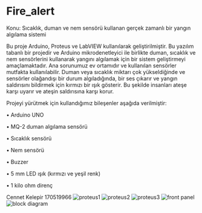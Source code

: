 # Fire_alert
Konu: Sıcaklık, duman ve nem sensörü kullanan gerçek zamanlı bir yangın algılama sistemi

Bu proje Arduino, Proteus ve LabVIEW kullanılarak geliştirilmiştir.
Bu yazılım tabanlı bir projedir ve Arduino mikrodenetleyici ile birlikte duman, sıcaklık ve nem
sensörlerini kullanarak yangını algılamak için bir sistem geliştirmeyi amaçlamaktadır. Ana sorunumuz
ev ortamıdır ve kullanılan sensörler mutfakta kullanılabilir. Duman veya sıcaklık miktarı çok
yükseldiğinde ve sensörler olağandışı bir durum algıladığında, bir ses çıkarır ve yangın saldırısını
bildirmek için kırmızı bir ışık gösterir. Bu şekilde insanları ateşe karşı uyarır ve ateşin saldırısına karşı
korur.

Projeyi yürütmek için kullandığımız bileşenler aşağıda verilmiştir:

• Arduino UNO

• MQ-2 duman algılama sensörü

• Sıcaklık sensörü

• Nem sensörü

• Buzzer

• 5 mm LED ışık (kırmızı ve yeşil renk)

• 1 kilo ohm direnç


Cennet Kelepir
170519966
![proteus1](https://user-images.githubusercontent.com/87967248/173206366-d4eac0c4-2756-4a44-bbbb-1baf0c961c71.png)
![proteus2](https://user-images.githubusercontent.com/87967248/173206371-1fa444da-8482-41cb-8dfe-a127f2ff0589.png)
![proteus3](https://user-images.githubusercontent.com/87967248/173206372-4b042e68-47ab-4338-b65b-00b4d5aa6909.png)
![front panel](https://user-images.githubusercontent.com/87967248/173206374-153dabbf-b097-4181-869d-c93ec2667b93.png)
![block diagram](https://user-images.githubusercontent.com/87967248/173206375-a69ed058-1e4c-4687-85c1-a0e548d14a70.png)
